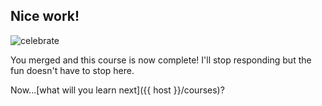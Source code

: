 ## Nice work!

![celebrate](https://octodex.github.com/images/jetpacktocat.png)

You merged and this course is now complete! I'll stop responding but the fun doesn't have to stop here. 

Now...[what will you learn next]({{ host }}/courses)?
